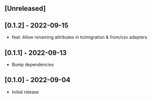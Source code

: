 ## [Unreleased]

## [0.1.2] - 2022-09-15

- feat: Allow renaming attributes in to/migration & from/csv adapters

## [0.1.1] - 2022-09-13

- Bump dependencies

## [0.1.0] - 2022-09-04

- Initial release
